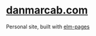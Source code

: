 # [danmarcab.com](https://danmarcab.com/)


Personal site, built with [elm-pages](https://github.com/dillonkearns/elm-pages)

